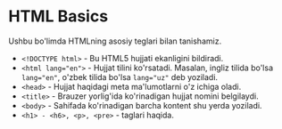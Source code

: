 # HTML Basics
Ushbu bo'limda HTMLning asosiy teglari bilan tanishamiz.

- `<!DOCTYPE html>` - Bu HTML5 hujjati ekanligini bildiradi.
- `<html lang="en">` - Hujjat tilini ko'rsatadi. Masalan, ingliz tilida bo'lsa `lang="en"`, o'zbek tilida bo'lsa `lang="uz"` deb yoziladi.
- `<head>` - Hujjat haqidagi meta ma'lumotlarni o'z ichiga oladi.
- `<title>` - Brauzer yorlig'ida ko'rinadigan hujjat nomini belgilaydi.
- `<body>` - Sahifada ko'rinadigan barcha kontent shu yerda yoziladi.
- `<h1> - <h6>, <p>, <pre>` - taglari haqida.
